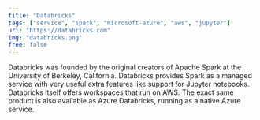 ```yaml
---
title: "Databricks"
tags: ["service", "spark", "microsoft-azure", "aws", "jupyter"]
uri: "https://databricks.com"
img: "databricks.png"
free: false
---
```


Databricks was founded by the original creators of Apache Spark at the University of Berkeley, California. Databricks provides Spark as a managed service with very useful extra features like support for Jupyter notebooks. Databricks itself offers workspaces that run on AWS. The exact same product is also available as Azure Databricks, running as a native Azure service.